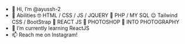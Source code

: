 - 👋 Hi, I’m @ayussh-2
- 📖 Abilities
      🤓 HTML / CSS / JS / JQUERY
      😬 PHP / MY SQL
      😉 Tailwind CSS / BootStrap
      🤔  REACT JS
      🫠  PHOTOSHOP
      📸  INTO PHOTOGRAPHY
- 🌱 I’m currently learning ReactJS
- 📫 Reach me on Instagram!

<!---
ayussh-2/ayussh-2 is a ✨ special ✨ repository because its `README.md` (this file) appears on your GitHub profile.
You can click the Preview link to take a look at your changes.
--->
